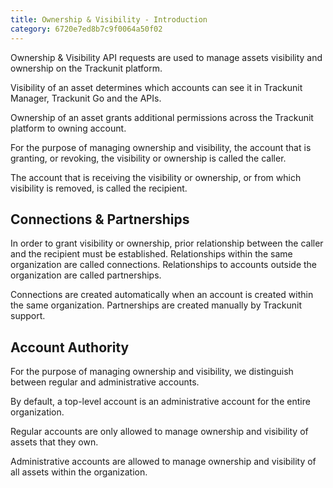 ```yaml
---
title: Ownership & Visibility - Introduction
category: 6720e7ed8b7c9f0064a50f02
---
```


Ownership & Visibility API requests are used to manage assets visibility and ownership on the Trackunit platform.

Visibility of an asset determines which accounts can see it in Trackunit Manager, Trackunit Go and the APIs.

Ownership of an asset grants additional permissions across the Trackunit platform to owning account.

For the purpose of managing ownership and visibility, the account that is granting, or revoking, the visibility or ownership is called the caller.

The account that is receiving the visibility or ownership, or from which visibility is removed, is called the recipient.

## Connections & Partnerships

In order to grant visibility or ownership, prior relationship between the caller and the recipient must be established. Relationships within the same organization are called connections. Relationships to accounts outside the organization are called partnerships.

Connections are created automatically when an account is created within the same organization. Partnerships are created manually by Trackunit support.

## Account Authority

For the purpose of managing ownership and visibility, we distinguish between regular and administrative accounts.

By default, a top-level account is an administrative account for the entire organization.

Regular accounts are only allowed to manage ownership and visibility of assets that they own.

Administrative accounts are allowed to manage ownership and visibility of all assets within the organization.
